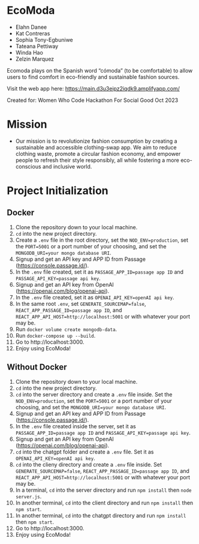 # EcoModa
* Elahn Danee
* Kat Contreras
* Sophia Tony-Egbuniwe
* Tateana Pettiway
* Winda Hao
* Zelzin Marquez

Ecomoda plays on the Spanish word “cómoda” (to be comfortable) to allow users to find comfort in eco-friendly and sustainable fashion sources.

Visit the web app here: https://main.d3u3eipz2iqdk9.amplifyapp.com/

Created for: Women Who Code Hackathon For Social Good Oct 2023

# Mission

-   Our mission is to revolutionize fashion consumption by creating a sustainable and accessible clothing-swap app. We aim to reduce clothing waste, promote a circular fashion economy, and empower people to refresh their style responsibly, all while fostering a more eco-conscious and inclusive world.

# Project Initialization
## Docker

1. Clone the repository down to your local machine.
2. `cd` into the new project directory.
3. Create a `.env` file in the root directory, set the `NOD_ENV=production`, set the `PORT=5001` or a port number of your choosing, and set the `MONGODB_URI=your mongo database URI`.
4. Signup and get an API key and APP ID from Passage (https://console.passage.id/).
5. In the `.env` file created, set it as `PASSAGE_APP_ID=passage app ID` and `PASSAGE_API_KEY=passage api key`.
6. Signup and get an API key from OpenAI (https://openai.com/blog/openai-api).
7. In the `.env` file created, set it as `OPENAI_API_KEY=openAI api key`.
8. In the same root `.env`, set `GENERATE_SOURCEMAP=false`, `REACT_APP_PASSAGE_ID=passage app ID`, and `REACT_APP_API_HOST=http://localhost:5001` or with whatever your port may be.
9. Run `docker volume create mongodb-data`.
10. Run `docker-compose up --build`.
11. Go to http://localhost:3000.
12. Enjoy using EcoModa!

## Without Docker
1. Clone the repository down to your local machine.
2. `cd` into the new project directory.
3. `cd` into the server directory and create a `.env` file inside. Set the `NOD_ENV=production`, set the `PORT=5001` or a port number of your choosing, and set the `MONGODB_URI=your mongo database URI`.
4. Signup and get an API key and APP ID from Passage (https://console.passage.id/).
5. In the `.env` file created inside the server, set it as `PASSAGE_APP_ID=passage app ID` and `PASSAGE_API_KEY=passage api key`.
6. Signup and get an API key from OpenAI (https://openai.com/blog/openai-api).
7. `cd` into the chatgpt folder and create a `.env` file. Set it as `OPENAI_API_KEY=openAI api key`.
8. `cd` into the clieny directory and create a `.env` file inside. Set `GENERATE_SOURCEMAP=false`, `REACT_APP_PASSAGE_ID=passage app ID`, and `REACT_APP_API_HOST=http://localhost:5001` or with whatever your port may be.
9. In a terminal, `cd`  into the server directory and run `npm install` then `node server.js`.
10. In another terminal, `cd` into the client directory and run `npm install` then `npm start`.
11. In another terminal, `cd` into the chatgpt directory and run `npm install` then `npm start`.
12. Go to http://localhost:3000.
13. Enjoy using EcoModa!
